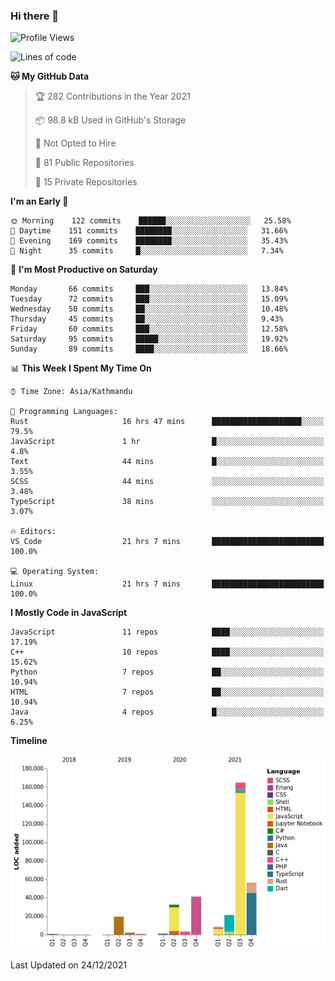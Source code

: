 ### Hi there 👋


<!--START_SECTION:waka-->
![Profile Views](http://img.shields.io/badge/Profile%20Views-0-blue)

![Lines of code](https://img.shields.io/badge/From%20Hello%20World%20I%27ve%20Written-354%20Thousand%20lines%20of%20code-blue)

**🐱 My GitHub Data** 

> 🏆 282 Contributions in the Year 2021
 > 
> 📦 98.8 kB Used in GitHub's Storage 
 > 
> 🚫 Not Opted to Hire
 > 
> 📜 81 Public Repositories 
 > 
> 🔑 15 Private Repositories  
 > 
**I'm an Early 🐤** 

```text
🌞 Morning    122 commits    ██████░░░░░░░░░░░░░░░░░░░   25.58% 
🌆 Daytime    151 commits    ████████░░░░░░░░░░░░░░░░░   31.66% 
🌃 Evening    169 commits    ████████░░░░░░░░░░░░░░░░░   35.43% 
🌙 Night      35 commits     █░░░░░░░░░░░░░░░░░░░░░░░░   7.34%

```
📅 **I'm Most Productive on Saturday** 

```text
Monday       66 commits     ███░░░░░░░░░░░░░░░░░░░░░░   13.84% 
Tuesday      72 commits     ███░░░░░░░░░░░░░░░░░░░░░░   15.09% 
Wednesday    50 commits     ██░░░░░░░░░░░░░░░░░░░░░░░   10.48% 
Thursday     45 commits     ██░░░░░░░░░░░░░░░░░░░░░░░   9.43% 
Friday       60 commits     ███░░░░░░░░░░░░░░░░░░░░░░   12.58% 
Saturday     95 commits     █████░░░░░░░░░░░░░░░░░░░░   19.92% 
Sunday       89 commits     ████░░░░░░░░░░░░░░░░░░░░░   18.66%

```


📊 **This Week I Spent My Time On** 

```text
⌚︎ Time Zone: Asia/Kathmandu

💬 Programming Languages: 
Rust                     16 hrs 47 mins      ████████████████████░░░░░   79.5% 
JavaScript               1 hr                █░░░░░░░░░░░░░░░░░░░░░░░░   4.8% 
Text                     44 mins             █░░░░░░░░░░░░░░░░░░░░░░░░   3.55% 
SCSS                     44 mins             ░░░░░░░░░░░░░░░░░░░░░░░░░   3.48% 
TypeScript               38 mins             ░░░░░░░░░░░░░░░░░░░░░░░░░   3.07%

🔥 Editors: 
VS Code                  21 hrs 7 mins       █████████████████████████   100.0%

💻 Operating System: 
Linux                    21 hrs 7 mins       █████████████████████████   100.0%

```

**I Mostly Code in JavaScript** 

```text
JavaScript               11 repos            ████░░░░░░░░░░░░░░░░░░░░░   17.19% 
C++                      10 repos            ████░░░░░░░░░░░░░░░░░░░░░   15.62% 
Python                   7 repos             ██░░░░░░░░░░░░░░░░░░░░░░░   10.94% 
HTML                     7 repos             ██░░░░░░░░░░░░░░░░░░░░░░░   10.94% 
Java                     4 repos             █░░░░░░░░░░░░░░░░░░░░░░░░   6.25%

```


**Timeline**

![Chart not found](https://raw.githubusercontent.com/voidash/voidash/main/charts/bar_graph.png) 


 Last Updated on 24/12/2021
<!--END_SECTION:waka-->


<!--
**voidash/voidash** is a ✨ _special_ ✨ repository because its `README.md` (this file) appears on your GitHub profile.

Here are some ideas to get you started:

- 🔭 I’m currently working on ...
- 🌱 I’m currently learning ...
- 👯 I’m looking to collaborate on ...
- 🤔 I’m looking for help with ...
- 💬 Ask me about ...
- 📫 How to reach me: ...
- 😄 Pronouns: ...
- ⚡ Fun fact: ...
-->
